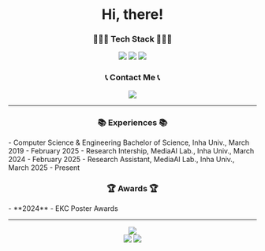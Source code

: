 <div align="center">
	<div>
		<h1>Hi, there!</h1>
	</div>
	<div>
		<h3>🧑🏻‍💻 Tech Stack 🧑🏻‍💻</h3>
		<img src="https://img.shields.io/badge/C++-00599C?style=flat&logo=Cplusplus&logoColor=white" />
		<img src="https://img.shields.io/badge/React-51CAEB?style=flat&logo=React&logoColor=white" />
		<img src="https://img.shields.io/badge/Unity-666666?style=flat&logo=Unity&logoColor=white" />
	</div>
	<div>
		<h3> 📞 Contact Me 📞 </h3>
		<a href="mailto:cksdud7890@naver.com">
		    <img src="https://img.shields.io/badge/Email-1E90FF?style=for-the-badge&logo=minutemailer&logoColor=white">
		</a>
	</div>
</div>

---

<div align="center"> 
	<h3>📚 Experiences 📚</h3>
</div>
- Computer Science & Engineering Bachelor of Science, Inha Univ., March 2019 - February 2025
- Research Intership, MediaAI Lab., Inha Univ., March 2024 - February 2025
- Research Assistant, MediaAI Lab., Inha Univ., March 2025 - Present 

<div align="center"> 
	<h3>🏆 Awards 🏆</h3>
</div>
- **2024**
	- EKC Poster Awards

---

<div align="center">
  	<div>
   		<img src="https://github-readme-stats.vercel.app/api?username=flashcy"/>
		<br/>
   		<img src="https://mazassumnida.wtf/api/v2/generate_badge?boj=cksdud7890"/>
   		<img src="https://banner.codetree.ai/v1/banner/cksdud7890"/>
   	</div>
</div>

